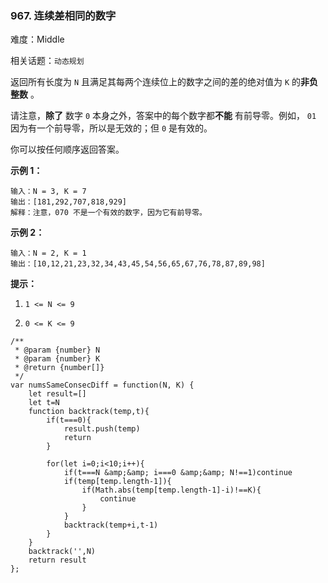 ### 967. 连续差相同的数字

难度：Middle

相关话题：`动态规划`

返回所有长度为  `N`  且满足其每两个连续位上的数字之间的差的绝对值为  `K` 的**非负整数** 。



请注意，**除了** 数字  `0`  本身之外，答案中的每个数字都**不能** 有前导零。例如， `01` 因为有一个前导零，所以是无效的；但  `0` 是有效的。



你可以按任何顺序返回答案。







**示例 1：** 



```
输入：N = 3, K = 7
输出：[181,292,707,818,929]
解释：注意，070 不是一个有效的数字，因为它有前导零。
```


**示例 2：** 



```
输入：N = 2, K = 1
输出：[10,12,21,23,32,34,43,45,54,56,65,67,76,78,87,89,98]
```






**提示：** 




1.  `1 <= N <= 9` 

2.  `0 <= K <= 9` 




```
/**
 * @param {number} N
 * @param {number} K
 * @return {number[]}
 */
var numsSameConsecDiff = function(N, K) {
    let result=[]
    let t=N
    function backtrack(temp,t){
        if(t===0){
            result.push(temp)
            return
        }

        for(let i=0;i<10;i++){
            if(t===N &amp;&amp; i===0 &amp;&amp; N!==1)continue
            if(temp[temp.length-1]){
                if(Math.abs(temp[temp.length-1]-i)!==K){
                    continue
                }
            }
            backtrack(temp+i,t-1)
        }
    }
    backtrack('',N)
    return result
};
```

